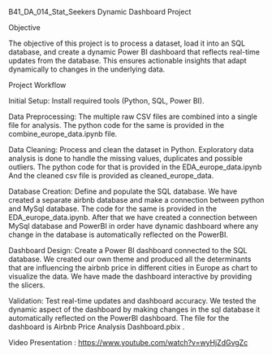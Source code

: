 B41_DA_014_Stat_Seekers
Dynamic Dashboard Project

Objective

The objective of this project is to process a dataset, load it into an SQL database, and create a dynamic Power BI dashboard that reflects real-time updates from the database. This ensures actionable insights that adapt dynamically to changes in the underlying data.

Project Workflow

Initial Setup: Install required tools (Python, SQL, Power BI).

Data Preprocessing: The multiple raw CSV files are combined into a single file for analysis. The python code for the same is provided in the combine_europe_data.ipynb file.

Data Cleaning: Process and clean the dataset in Python. Exploratory data analysis is done to handle the missing values, duplicates and possible outliers. The python code for that is provided in the EDA_europe_data.ipynb And the cleaned csv file is provided as cleaned_europe_data.

Database Creation: Define and populate the SQL database. We have created a separate airbnb database and make a connection between python and MySql database. The code for the same is provided in the EDA_europe_data.ipynb. After that we have created a connection between MySql database and PowerBI in order have dynamic dashboard where any change in the database is automatically reflected on the PowerBI.

Dashboard Design: Create a Power BI dashboard connected to the SQL database. We created our own theme and produced all the determinants that are influencing the airbnb price in different cities in Europe as chart to visualize the data. We have made the dashboard interactive by providing the slicers.

Validation: Test real-time updates and dashboard accuracy. We tested the dynamic aspect of the dashboard by making changes in the sql database it automatically reflected on the PowerBI dashboard. The file for the dashboard is Airbnb Price Analysis Dashboard.pbix .

Video Presentation : https://www.youtube.com/watch?v=wyHjZdGvgZc

